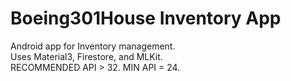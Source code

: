 # Boeing301House Inventory App

Android app for Inventory management. <br>
Uses Material3, Firestore, and MLKit. <br>
RECOMMENDED API > 32. MIN API = 24. <br>
